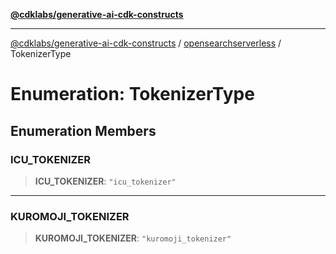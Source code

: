 [**@cdklabs/generative-ai-cdk-constructs**](../../../../README.md)

***

[@cdklabs/generative-ai-cdk-constructs](../../../../README.md) / [opensearchserverless](../README.md) / TokenizerType

# Enumeration: TokenizerType

## Enumeration Members

### ICU\_TOKENIZER

> **ICU\_TOKENIZER**: `"icu_tokenizer"`

***

### KUROMOJI\_TOKENIZER

> **KUROMOJI\_TOKENIZER**: `"kuromoji_tokenizer"`
